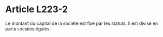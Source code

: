 # Article L223-2

Le montant du capital de la société est fixé par les statuts. Il est divisé en parts sociales égales.
